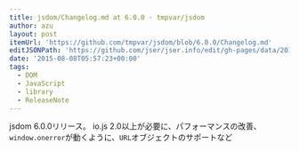 ```yaml
---
title: jsdom/Changelog.md at 6.0.0 · tmpvar/jsdom
author: azu
layout: post
itemUrl: 'https://github.com/tmpvar/jsdom/blob/6.0.0/Changelog.md'
editJSONPath: 'https://github.com/jser/jser.info/edit/gh-pages/data/2015/08/index.json'
date: '2015-08-08T05:57:23+00:00'
tags:
  - DOM
  - JavaScript
  - library
  - ReleaseNote
---
```

jsdom 6.0.0リリース。
io.js 2.0以上が必要に、パフォーマンスの改善、`window.onerror`が動くように、`URL`オブジェクトのサポートなど
